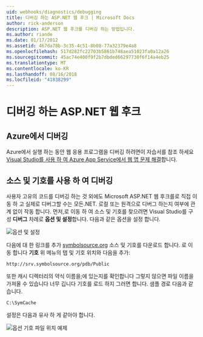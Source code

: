 ```yaml
---
uid: webhooks/diagnostics/debugging
title: 디버깅 하는 ASP.NET 웹 후크 | Microsoft Docs
author: rick-anderson
description: ASP.NET 웹 후크를 디버깅 하는 방법입니다.
ms.author: riande
ms.date: 01/17/2012
ms.assetid: 467da78b-3c35-4c51-8b08-77a32379e4a8
ms.openlocfilehash: 517d282fc22703b5861b748aea51023fa0a12a26
ms.sourcegitcommit: 45ac74e400f9f2b7dbded66297730f6f14a4eb25
ms.translationtype: MT
ms.contentlocale: ko-KR
ms.lasthandoff: 08/16/2018
ms.locfileid: "41838299"
---
```

# <a name="aspnet-webhooks-debugging"></a>디버깅 하는 ASP.NET 웹 후크  

## <a name="debugging-in-azure"></a>Azure에서 디버깅

Azure에서 실행 하는 동안 웹 응용 프로그램을 디버깅 하려면이 자습서를 참조 하세요 [Visual Studio를 사용 하 여 Azure App Service에서 웹 앱 문제 해결](https://azure.microsoft.com/documentation/articles/web-sites-dotnet-troubleshoot-visual-studio/#webserverlogs)합니다.

## <a name="debugging-with-source-and-symbols"></a>소스 및 기호를 사용 하 여 디버깅

사용자 고유의 코드를 디버깅 하는 것 외에도 Microsoft ASP.NET 웹 후크를로 직접 이동 하 고 실제로 디버그할 수는 모든.NET. 로컬 또는 원격으로 디버그 하는지 여부에 관계 없이 작동 합니다. 먼저,로 이동 하 여 소스 및 기호를 찾으려면 Visual Studio를 구성 **디버그** 차례로 **옵션 및 설정**합니다. 다음과 같은 옵션을 설정 합니다.

![옵션 및 설정](_static/SourceSymbols.png)

다음에 대 한 링크를 추가 [symbolsource.org](http://symbolsource.org) 소스 및 기호를 다운로드 합니다. 로 이동 합니다 **기호** 위 메뉴의 탭 및 기호 위치와 다음을 추가:

```
http://srv.symbolsource.org/pdb/Public
```

또한 캐시 디렉터리의 약식 이름을;에 있는지를 확인합니다 그렇지 않으면 파일 이름을 가져올 수 있습니다 너무 깁니다 기호를 로드 하지 그러면 합니다. 샘플 경로 다음과 같습니다.

```
C:\SymCache
```

설정은 다음과 유사 하 게 같아야 합니다.

![옵션 기호 파일 위치 예제](_static/SymSource.png)
